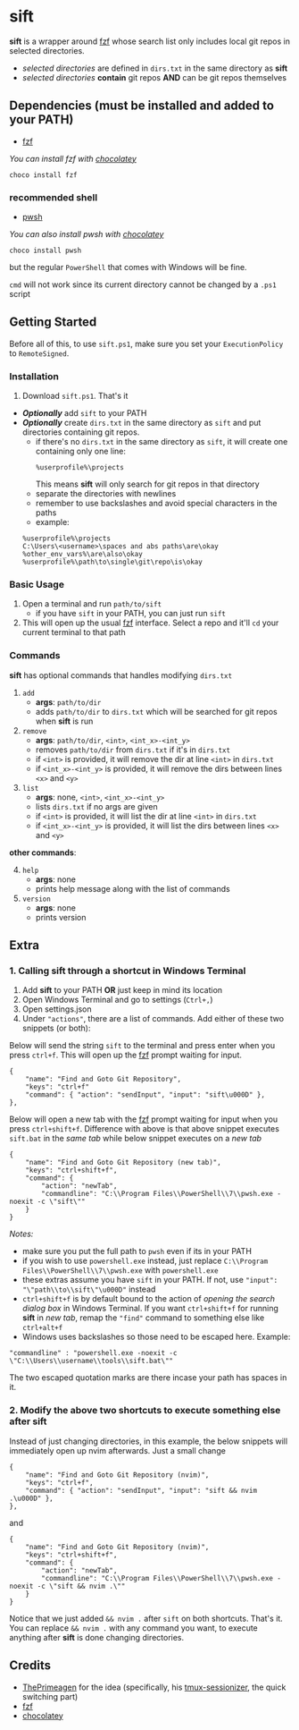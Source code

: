 # sift
**sift** is a wrapper around [fzf](https://github.com/junegunn/fzf) whose search list only includes local git repos in selected directories.
- *selected directories* are defined in `dirs.txt` in the same directory as **sift**
- *selected directories* **contain** git repos **AND** can be git repos themselves

## Dependencies (must be installed and added to your PATH)
- [fzf](https://github.com/junegunn/fzf)

*You can install fzf with [chocolatey](https://chocolatey.org/)*
```
choco install fzf
```
### recommended shell 
- [pwsh](https://github.com/PowerShell/PowerShell)

*You can also install pwsh with [chocolatey](https://chocolatey.org/)*
```
choco install pwsh
```
but the regular `PowerShell` that comes with Windows will be fine.

`cmd` will not work since its current directory cannot be changed by a `.ps1` script

## Getting Started
Before all of this, to use `sift.ps1`, make sure you set your `ExecutionPolicy` to `RemoteSigned`.
### Installation
1. Download `sift.ps1`. That's it
- ***Optionally*** add `sift` to your PATH
- ***Optionally*** create `dirs.txt` in the same directory as `sift` and put directories containing git repos.
    - if there's no `dirs.txt` in the same directory as `sift`, it will create one containing only one line:
      ```
      %userprofile%\projects
      ```
      This means **sift** will only search for git repos in that directory
    - separate the directories with newlines
    - remember to use backslashes and avoid special characters in the paths
    - example:
    ```
    %userprofile%\projects
    C:\Users\<username>\spaces and abs paths\are\okay
    %other_env_vars%\are\also\okay
    %userprofile%\path\to\single\git\repo\is\okay
    ```
### Basic Usage
1. Open a terminal and run `path/to/sift`
    - if you have `sift` in your PATH, you can just run `sift`
2. This will open up the usual [fzf](https://github.com/junegunn/fzf) interface. Select a repo and it'll `cd` your current terminal to that path

### Commands
**sift** has optional commands that handles modifying `dirs.txt`
1. `add`
    - **args**: `path/to/dir`
    - adds `path/to/dir` to `dirs.txt` which will be searched for git repos when **sift** is run
2. `remove`
    - **args**: `path/to/dir`, `<int>`, `<int_x>-<int_y>`
    - removes `path/to/dir` from `dirs.txt` if it's in `dirs.txt`
    - if `<int>` is provided, it will remove the dir at line `<int>` in `dirs.txt`
    - if `<int_x>-<int_y>` is provided, it will remove the dirs between lines `<x>` and `<y>`
3. `list`
    - **args**: none, `<int>`, `<int_x>-<int_y>`
    - lists `dirs.txt` if no args are given
    - if `<int>` is provided, it will list the dir at line `<int>` in `dirs.txt`
    - if `<int_x>-<int_y>` is provided, it will list the dirs between lines `<x>` and `<y>`

**other commands**:

4. `help`
    - **args**: none
    - prints help message along with the list of commands
5. `version`
    - **args**: none
    - prints version

## Extra
### 1. Calling sift through a shortcut in Windows Terminal
1. Add **sift** to your PATH **OR** just keep in mind its location
2. Open Windows Terminal and go to settings (`Ctrl+,`)
3. Open settings.json
4. Under `"actions"`, there are a list of commands. Add either of these two snippets (or both):

Below will send the string `sift` to the terminal and press enter when you press `ctrl+f`. This will open up the [fzf](https://github.com/junegunn/fzf) prompt waiting for input.
```
{
    "name": "Find and Goto Git Repository",
    "keys": "ctrl+f"
    "command": { "action": "sendInput", "input": "sift\u000D" },
},          
```
Below will open a new tab with the [fzf](https://github.com/junegunn/fzf) prompt waiting for input when you press `ctrl+shift+f`. Difference with above is that above snippet executes `sift.bat` in the *same tab* while below snippet executes on a *new tab*
```
{
    "name": "Find and Goto Git Repository (new tab)",
    "keys": "ctrl+shift+f",
    "command": {
        "action": "newTab",
        "commandline": "C:\\Program Files\\PowerShell\\7\\pwsh.exe -noexit -c \"sift\""
    }
}
```

*Notes:* 
- make sure you put the full path to `pwsh` even if its in your PATH
- if you wish to use `powershell.exe` instead, just replace `C:\\Program Files\\PowerShell\\7\\pwsh.exe` with `powershell.exe`
- these extras assume you have `sift` in your PATH. If not, use `"input": "\"path\\to\\sift\"\u000D"` instead
- `ctrl+shift+f` is by default bound to the action of *opening the search dialog box* in Windows Terminal. If you want `ctrl+shift+f` for running **sift** in *new tab*, remap the `"find"` command to something else like `ctrl+alt+f`
- Windows uses backslashes so those need to be escaped here. Example:
```
"commandline" : "powershell.exe -noexit -c \"C:\\Users\\username\\tools\\sift.bat\""
```
The two escaped quotation marks are there incase your path has spaces in it.

### 2. Modify the above two shortcuts to execute something else after **sift**

Instead of just changing directories, in this example, the below snippets will immediately open up nvim afterwards. Just a small change
```
{
    "name": "Find and Goto Git Repository (nvim)",
    "keys": "ctrl+f",
    "command": { "action": "sendInput", "input": "sift && nvim .\u000D" },
}, 
```
and 
```
{
    "name": "Find and Goto Git Repository (nvim)",
    "keys": "ctrl+shift+f",
    "command": {
        "action": "newTab",
        "commandline": "C:\\Program Files\\PowerShell\\7\\pwsh.exe -noexit -c \"sift && nvim .\""
    }
}
```
Notice that we just added `&& nvim .` after `sift` on both shortcuts. That's it. You can replace `&& nvim .` with any command you want, to execute anything after **sift** is done changing directories.

## Credits
- [ThePrimeagen](https://github.com/ThePrimeagen) for the idea (specifically, his [tmux-sessionizer](https://github.com/ThePrimeagen/.dotfiles/blob/master/bin/.local/scripts/tmux-sessionizer), the quick switching part)
- [fzf](https://github.com/junegunn/fzf)
- [chocolatey](https://chocolatey.org/)

